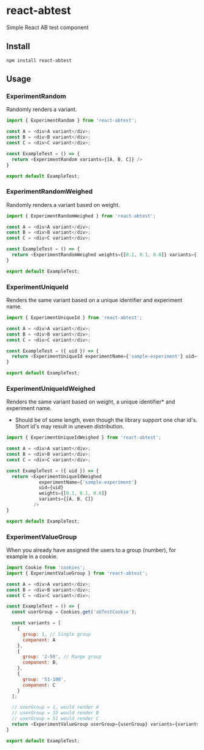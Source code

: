 # react-abtest

Simple React AB test component

## Install

`npm install react-abtest`

## Usage

### ExperimentRandom

Randomly renders a variant.

```js
import { ExperimentRandom } from 'react-abtest';

const A = <div>A variant</div>;
const B = <div>B variant</div>;
const C = <div>C variant</div>;

const ExampleTest = () => {
  return <ExperimentRandom variants={[A, B, C]} />
}

export default ExampleTest;
```

### ExperimentRandomWeighed

Randomly renders a variant based on weight.

```js
import { ExperimentRandomWeighed } from 'react-abtest';

const A = <div>A variant</div>;
const B = <div>B variant</div>;
const C = <div>C variant</div>;

const ExampleTest = () => {
  return <ExperimentRandomWeighed weights={[0.1, 0.1, 0.8]} variants={[A, B, C]} />
}

export default ExampleTest;
```

### ExperimentUniqueId

Renders the same variant based on a unique identifier and experiment name.

```js
import { ExperimentUniqueId } from 'react-abtest';

const A = <div>A variant</div>;
const B = <div>B variant</div>;
const C = <div>C variant</div>;

const ExampleTest = ({ uid }) => {
  return <ExperimentUniqueId experimentName={'sample-experiment'} uid={uid} variants={[A, B, C]} />
}

export default ExampleTest;
```

### ExperimentUniqueIdWeighed

Renders the same variant based on weight, a unique identifier* and experiment name.

* Should be of some length, even though the library support one char id's. Short id's may result in uneven distribution.

```js
import { ExperimentUniqueIdWeighed } from 'react-abtest';

const A = <div>A variant</div>;
const B = <div>B variant</div>;
const C = <div>C variant</div>;

const ExampleTest = ({ uid }) => {
  return <ExperimentUniqueIdWeighed
            experimentName={'sample-experiment'}
            uid={uid}
            weights={[0.1, 0.1, 0.8]}
            variants={[A, B, C]}
          />
}

export default ExampleTest;
```

### ExperimentValueGroup

When you already have assigned the users to a group (number), for example in a cookie.

```js
import Cookie from 'cookies';
import { ExperimentValueGroup } from 'react-abtest';

const A = <div>A variant</div>;
const B = <div>B variant</div>;
const C = <div>C variant</div>;

const ExampleTest = () => {
  const userGroup = Cookies.get('abTestCookie');

  const variants = [
    {
      group: 1, // Single group
      component: A
    },
    {
      group: '2-50', // Range group
      component: B,
    },
    {
      group: '51-100',
      component: C
    }
  ];

  // userGroup = 1, would render A
  // userGroup = 33 would render B
  // userGroup = 51 would render C
  return <ExperimentValueGroup userGroup={userGroup} variants={variants} />;
}

export default ExampleTest;
```
